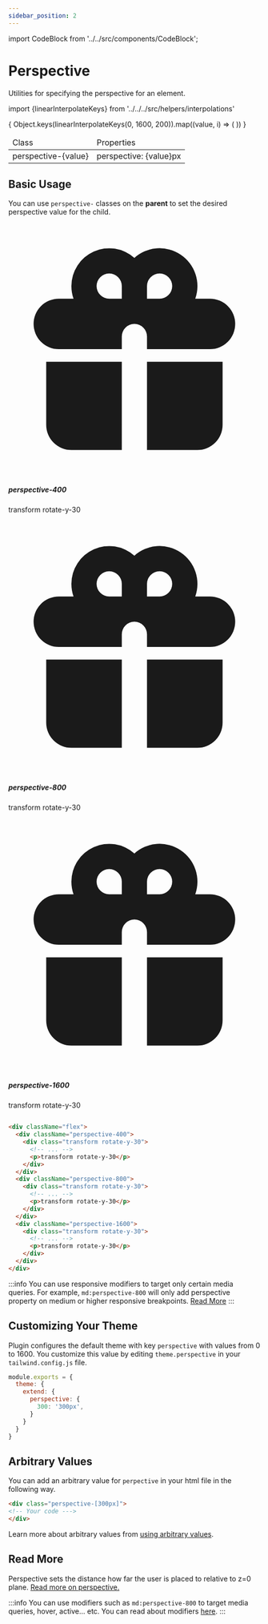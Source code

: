 ```yaml
---
sidebar_position: 2
---
```

import CodeBlock from '../../src/components/CodeBlock';

# Perspective

Utilities for specifying the perspective for an element.

import {linearInterpolateKeys} from '../../../src/helpers/interpolations'

<div className="table-container">
       <table className="stripped-table" style={{width:'100%'}}>
              <thead>
                     <tr>
                            <td>Class</td>
                            <td>Properties</td>                     
                     </tr>
              </thead>
              <tbody>
                     {
                            Object.keys(linearInterpolateKeys(0, 1600, 200)).map((value, i) => (
                                   <tr key={i}>
                                          <td>perspective-{value}</td>
                                          <td>perspective: {value}px</td>
                                   </tr>
                            ))
                     }
              </tbody>
       </table>
</div>

## Basic Usage

You can use `perspective-` classes on the **parent** to set the desired perspective value for the child. 

<CodeBlock className="my-10">
<div className="flex">
  <div className="perspective-400">
    <div class="transform rotate-y-30 max-w-sm p-6 bg-white border border-gray-400 rounded-lg shadow ">
      <svg class="w-10 h-10 mb-2 text-gray-500" aria-hidden="true" fill="currentColor" viewBox="0 0 20 20"
        xmlns="http://www.w3.org/2000/svg">
        <path fill-rule="evenodd"
          d="M5 5a3 3 0 015-2.236A3 3 0 0114.83 6H16a2 2 0 110 4h-5V9a1 1 0 10-2 0v1H4a2 2 0 110-4h1.17C5.06 5.687 5 5.35 5 5zm4 1V5a1 1 0 10-1 1h1zm3 0a1 1 0 10-1-1v1h1z"
          clip-rule="evenodd"></path>
        <path d="M9 11H3v5a2 2 0 002 2h4v-7zM11 18h4a2 2 0 002-2v-5h-6v7z"></path>
      </svg>
      <h5 class="mb-2 text-2xl font-semibold text-gray-900">perspective-400</h5>
      <p>transform rotate-y-30</p>
    </div>
  </div>
  <div className="perspective-800">
    <div class="transform rotate-y-30 max-w-sm p-6 bg-white border border-gray-400 rounded-lg shadow ">
      <svg class="w-10 h-10 mb-2 text-gray-500" aria-hidden="true" fill="currentColor" viewBox="0 0 20 20"
        xmlns="http://www.w3.org/2000/svg">
        <path fill-rule="evenodd"
          d="M5 5a3 3 0 015-2.236A3 3 0 0114.83 6H16a2 2 0 110 4h-5V9a1 1 0 10-2 0v1H4a2 2 0 110-4h1.17C5.06 5.687 5 5.35 5 5zm4 1V5a1 1 0 10-1 1h1zm3 0a1 1 0 10-1-1v1h1z"
          clip-rule="evenodd"></path>
        <path d="M9 11H3v5a2 2 0 002 2h4v-7zM11 18h4a2 2 0 002-2v-5h-6v7z"></path>
      </svg>
      <h5 class="mb-2 text-2xl font-semibold text-gray-900">perspective-800</h5>
      <p>transform rotate-y-30</p>
    </div>
  </div>
  <div className="perspective-1600">
    <div class="transform rotate-y-30 max-w-sm p-6 bg-white border border-gray-400 rounded-lg shadow ">
      <svg class="w-10 h-10 mb-2 text-gray-500" aria-hidden="true" fill="currentColor" viewBox="0 0 20 20"
        xmlns="http://www.w3.org/2000/svg">
        <path fill-rule="evenodd"
          d="M5 5a3 3 0 015-2.236A3 3 0 0114.83 6H16a2 2 0 110 4h-5V9a1 1 0 10-2 0v1H4a2 2 0 110-4h1.17C5.06 5.687 5 5.35 5 5zm4 1V5a1 1 0 10-1 1h1zm3 0a1 1 0 10-1-1v1h1z"
          clip-rule="evenodd"></path>
        <path d="M9 11H3v5a2 2 0 002 2h4v-7zM11 18h4a2 2 0 002-2v-5h-6v7z"></path>
      </svg>
      <h5 class="mb-2 text-2xl font-semibold text-gray-900">perspective-1600</h5>
      <p>transform rotate-y-30</p>
    </div>
  </div>
</div>
</CodeBlock>

```html title="Effect of using different perspective values"

<div className="flex">
  <div className="perspective-400">
    <div class="transform rotate-y-30">
      <!-- ... -->
      <p>transform rotate-y-30</p>
    </div>
  </div>
  <div className="perspective-800">
    <div class="transform rotate-y-30">
      <!-- ... -->
      <p>transform rotate-y-30</p>
    </div>
  </div>
  <div className="perspective-1600">
    <div class="transform rotate-y-30">
      <!-- ... -->
      <p>transform rotate-y-30</p>
    </div>
  </div>
</div>

```

:::info
You can use responsive modifiers to target only certain media queries. For example, `md:perspective-800` will only add perspective property on medium or higher responsive breakpoints. [Read More](docs/faq/modifiers)
:::


## Customizing Your Theme

Plugin configures the default theme with key `perspective` with values from 0 to 1600. You customize this value by editing `theme.perspective` in your `tailwind.config.js` file.

```js title="tailwind.config.js"
module.exports = {
  theme: {
    extend: {
      perspective: {
        300: '300px',
      }
    }
  }
}
```

## Arbitrary Values

You can add an arbitrary value for `perpective` in your html file in the following way.

```html
<div class="perspective-[300px]">
<!-- Your code --->
</div>
```

Learn more about arbitrary values from [using arbitrary values](https://tailwindcss.com/docs/adding-custom-styles#using-arbitrary-values).

## Read More

Perspective sets the distance how far the user is placed to relative to z=0 plane. 
[Read more on perspective.](https://developer.mozilla.org/en-US/docs/Web/CSS/perspective)

:::info
You can use modifiers such as `md:perspective-800` to target media queries, hover, active... etc. You can read about modifiers [here](https://tailwindcss.com/docs/hover-focus-and-other-states).
:::
